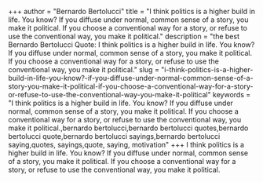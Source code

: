 +++
author = "Bernardo Bertolucci"
title = "I think politics is a higher build in life. You know? If you diffuse under normal, common sense of a story, you make it political. If you choose a conventional way for a story, or refuse to use the conventional way, you make it political."
description = "the best Bernardo Bertolucci Quote: I think politics is a higher build in life. You know? If you diffuse under normal, common sense of a story, you make it political. If you choose a conventional way for a story, or refuse to use the conventional way, you make it political."
slug = "i-think-politics-is-a-higher-build-in-life-you-know?-if-you-diffuse-under-normal-common-sense-of-a-story-you-make-it-political-if-you-choose-a-conventional-way-for-a-story-or-refuse-to-use-the-conventional-way-you-make-it-political"
keywords = "I think politics is a higher build in life. You know? If you diffuse under normal, common sense of a story, you make it political. If you choose a conventional way for a story, or refuse to use the conventional way, you make it political.,bernardo bertolucci,bernardo bertolucci quotes,bernardo bertolucci quote,bernardo bertolucci sayings,bernardo bertolucci saying,quotes, sayings,quote, saying, motivation"
+++
I think politics is a higher build in life. You know? If you diffuse under normal, common sense of a story, you make it political. If you choose a conventional way for a story, or refuse to use the conventional way, you make it political.
